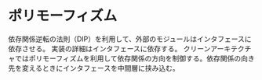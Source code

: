 # ポリモーフィズム

依存関係逆転の法則（DIP）を利用して、外部のモジュールはインタフェースに依存させる。
実装の詳細はインタフェースに依存する。
クリーンアーキテクチャではポリモーフィズムを利用して依存関係の方向を制御する。依存関係の向き先を変えるときにインタフェースを中間層に挟み込む。
